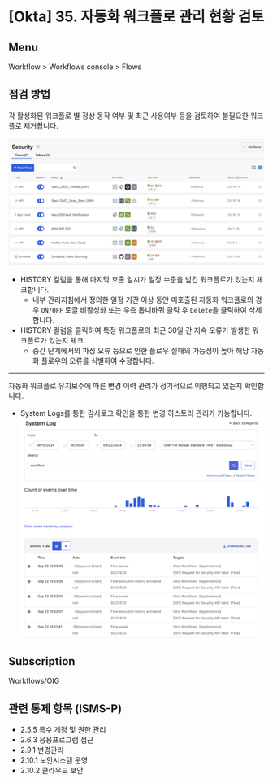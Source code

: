 # [Okta] 35. 자동화 워크플로 관리 현황 검토

## Menu 
Workflow > Workflows console > Flows

## 점검 방법 
각 활성화된 워크플로 별 정상 동작 여부 및 최근 사용여부 등을 검토하여 불필요한 워크플로 제거합니다. 

![Workflows Flows](images/workflows-flows.png)

- HISTORY 컬럼을 통해 마지막 호출 일시가 일정 수준을 넘긴 워크플로가 있는지 체크합니다. 
    - 내부 관리지침에서 정의한 일정 기간 이상 동안 미호출된 자동화 워크플로의 경우 `ON/OFF` 토글 비활성화 또는 우측 톱니바퀴 클릭 후 `Delete`을 클릭하여 삭제합니다. 
- HISTORY 컬럼을 클릭하여 특정 워크플로의 최근 30일 간 지속 오류가 발생한 워크플로가 있는지 체크. 
    - 중간 단계에서의 파싱 오류 등으로 인한 플로우 실패의 가능성이 높아 해당 자동화 플로우의 오류를 식별하여 수정합니다.
    
---
    
자동화 워크플로 유지보수에 따른 변경 이력 관리가 정기적으로 이행되고 있는지 확인합니다. 
- System Logs를 통한 감사로그 확인을 통한 변경 히스토리 관리가 가능합니다. 
![Workflow System Logs](images/workflow-system-logs.png)

## Subscription 
Workflows/OIG

## 관련 통제 항목 (ISMS-P)
- 2.5.5 특수 계정 및 권한 관리
- 2.6.3 응용프로그램 접근
- 2.9.1 변경관리
- 2.10.1 보안시스템 운영
- 2.10.2 클라우드 보안